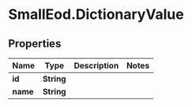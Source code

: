 # SmallEod.DictionaryValue

## Properties

Name | Type | Description | Notes
------------ | ------------- | ------------- | -------------
**id** | **String** |  | 
**name** | **String** |  | 


